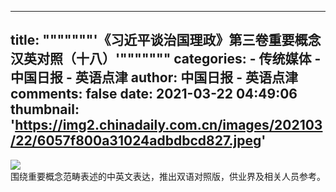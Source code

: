 
---
title: """""""'《习近平谈治国理政》第三卷重要概念汉英对照（十八）'"""""""
categories: 
    - 传统媒体
    - 中国日报 - 英语点津
author: 中国日报 - 英语点津
comments: false
date: 2021-03-22 04:49:06
thumbnail: 'https://img2.chinadaily.com.cn/images/202103/22/6057f800a31024adbdbcd827.jpeg'
---

<div>   
<img src="https://img2.chinadaily.com.cn/images/202103/22/6057f800a31024adbdbcd827.jpeg" referrerpolicy="no-referrer"><br>
                    围绕重要概念范畴表述的中英文表达，推出双语对照版，供业界及相关人员参考。
                    
</div>
            